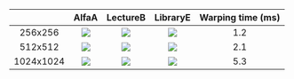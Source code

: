 |           |            AlfaA            |            LectureB            |            LibraryE            | Warping time (ms) |
| :-------: | :-------------------------: | :----------------------------: | :----------------------------: | :---------------: |
|  256x256  | ![](AlfaA_256.gif)  | ![](LectureB_256.gif)  | ![](LibraryE_256.gif)  |        1.2        |
|  512x512  | ![](AlfaA_512.gif)  | ![](LectureB_512.gif)  | ![](LibraryE_512.gif)  |        2.1        |
| 1024x1024 | ![](AlfaA_1024.gif) | ![](LectureB_1024.gif) | ![](LibraryE_1024.gif) |        5.3        |

